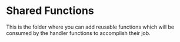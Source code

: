 # Shared Functions
This is the folder where you can add reusable functions which will be consumed by the handler functions to accomplish their job.